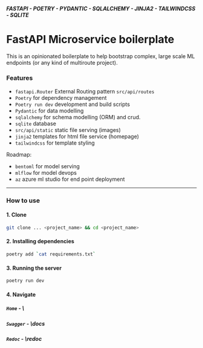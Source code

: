 ##### FASTAPI - POETRY - PYDANTIC - SQLALCHEMY - JINJA2 - TAILWINDCSS - SQLITE

# FastAPI Microservice boilerplate

This is an opinionated boilerplate to help bootstrap complex, large scale ML endpoints (or any kind of multiroute project).

### Features

- `fastapi.Router` External Routing pattern `src/api/routes`
- `Poetry` for dependency management
- `Poetry run dev` development and build scripts
- `Pydantic` for data modelling
- `sqlalchemy` for schema modelling (ORM) and crud.
- `sqlite` database
- `src/api/static` static file serving (images)
- `jinja2` templates for html file service (homepage)
- `tailwindcss` for template styling

Roadmap:

- `bentoml` for model serving
- `mlflow` for model devops
- `az` azure ml studio for end point deployment

---

### How to use

#### 1. Clone

```zsh
git clone ... <project_name> && cd <project_name>
```

#### 2. Installing dependencies

```sh
poetry add `cat requirements.txt`
```

#### 3. Running the server

```sh
poetry run dev
```

#### 4. Navigate

##### `Home` - \

##### `Swagger` - \docs

##### `Redoc` - \redoc
